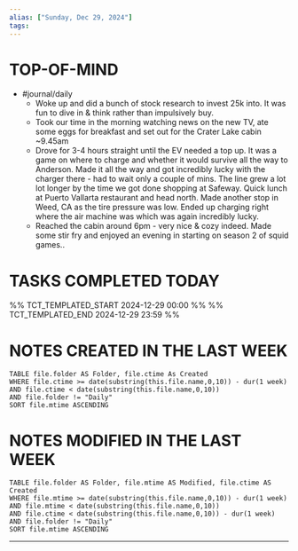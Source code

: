 ```yaml
---
alias: ["Sunday, Dec 29, 2024"]
tags: 
---
```

# TOP-OF-MIND
- #journal/daily 
	- Woke up and did a bunch of stock research to invest 25k into. It was fun to dive in & think rather than impulsively buy.
	- Took our time in the morning watching news on the new TV, ate some eggs for breakfast and set out for the Crater Lake cabin ~9.45am
	- Drove for 3-4 hours straight until the EV needed a top up. It was a game on where to charge and whether it would survive all the way to Anderson. Made it all the way and got incredibly lucky with the charger there - had to wait only a couple of mins. The line grew a lot lot longer by the time we got done shopping at Safeway. Quick lunch at Puerto Vallarta restaurant and head north. Made another stop in Weed, CA as the tire pressure was low. Ended up charging right where the air machine was which was again incredibly lucky.
	- Reached the cabin around 6pm - very nice & cozy indeed. Made some stir fry and enjoyed an evening in starting on season 2 of squid games..

# TASKS COMPLETED TODAY
%% TCT_TEMPLATED_START 2024-12-29 00:00 %%
%% TCT_TEMPLATED_END 2024-12-29 23:59 %%


# NOTES CREATED IN THE LAST WEEK
``` dataview
TABLE file.folder AS Folder, file.ctime As Created
WHERE file.ctime >= date(substring(this.file.name,0,10)) - dur(1 week) 
AND file.ctime < date(substring(this.file.name,0,10)) 
AND file.folder != "Daily"
SORT file.mtime ASCENDING
```

# NOTES MODIFIED IN THE LAST WEEK
``` dataview
TABLE file.folder AS Folder, file.mtime AS Modified, file.ctime AS Created
WHERE file.mtime >= date(substring(this.file.name,0,10)) - dur(1 week)
AND file.mtime < date(substring(this.file.name,0,10))
AND file.ctime < date(substring(this.file.name,0,10)) - dur(1 week)
AND file.folder != "Daily"
SORT file.mtime ASCENDING
```
---
